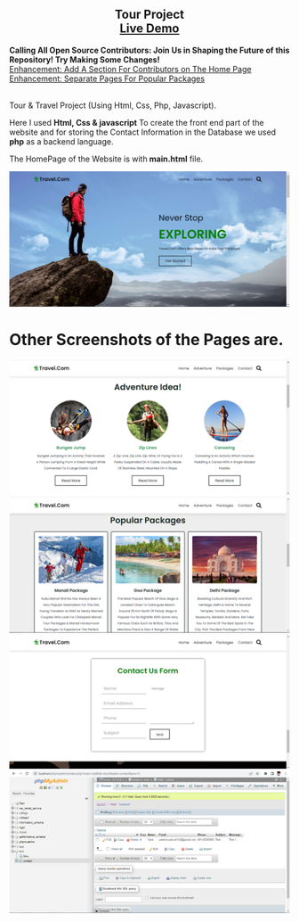 <h2 align="center">
  Tour Project<br/>
  <a href="https://tour-project-blond-iota.vercel.app/" target="_blank">Live Demo</a>
</h2>

<b>Calling All Open Source Contributors: Join Us in Shaping the Future of this Repository! Try Making Some Changes!</b> <br>
[Enhancement: Add A Section For Contributors on The Home Page ](https://github.com/Tarunyadav0001/Tour-Project/issues/10) <br>
[Enhancement: Separate Pages For Popular Packages ](https://github.com/Tarunyadav0001/Tour-Project/issues/9) <br><br>

Tour &amp; Travel Project (Using Html, Css, Php, Javascript).

Here I used <b>Html, Css & javascript</b> To create the front end part of the website and for storing the Contact Information in the Database we used <b>php</b> as a backend language.

The HomePage of the Website is with<b> main.html</b> file.

![alt text](https://github.com/Tarunyadav0001/Tour-Project/blob/main/screenshot/home.PNG?raw=true)

<h1><b>Other Screenshots of the Pages are.</b></h1>

![alt text](https://github.com/Tarunyadav0001/Tour-Project/blob/main/screenshot/adventure.PNG?raw=true)
![alt text](https://github.com/Tarunyadav0001/Tour-Project/blob/main/screenshot/package1.PNG?raw=true)
![alt text](https://github.com/Tarunyadav0001/Tour-Project/blob/main/screenshot/contact.PNG?raw=true)
![alt text](https://github.com/Tarunyadav0001/Tour-Project/blob/main/screenshot/database_contact.PNG?raw=true)
